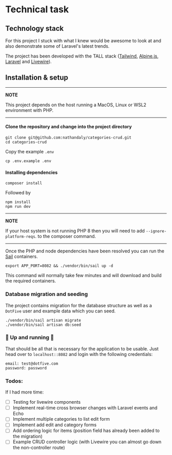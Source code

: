 # Technical task

## Technology stack

For this project I stuck with what I knew would be awesome to look at and also demonstrate some of Laravel's latest trends.

The project has been developed with the TALL stack ([Tailwind](https://tailwindcss.com/), [Alpine.js](https://github.com/alpinejs/alpine), [Laravel](https://laravel.com/docs/8.x) and [Livewire](https://laravel-livewire.com/)).

## Installation & setup

---
**NOTE**

This project depends on the host running a MacOS, Linux or WSL2 environment with PHP.

---

#### Clone the repository and change into the project directory
```
git clone git@github.com:nathandaly/categories-crud.git
cd categories-crud
```
Copy the example `.env`
```
cp .env.example .env
```
#### Installing dependencies
```
composer install
```
Followed by

```
npm install
npm run dev
```
---
**NOTE**

If your host system is not running PHP 8 then you will need to add `--ignore-platform-reqs`. to the composer command.

---

Once the PHP and node dependencies have been resolved you can run the [Sail](https://laravel.com/docs/8.x/sail#introduction) containers.

```
export APP_PORT=8082 && ./vendor/bin/sail up -d
```
This command will normally take few minutes and will download and build the required containers.

### Database migration and seeding
The project contains migration for the database structure as well as a `DotFive` user and example data which you can seed.
```
./vendor/bin/sail artisan migrate
./vendor/bin/sail artisan db:seed
```

### :tada: Up and running :tada:
That should be all that is necessary for the application to be usable.
Just head over to `localhost::8082` and login with the following credentials:
```
email: test@dotfive.com
password: password
```

### Todos:

If I had more time:
- [ ] Testing for livewire components
- [ ] Implement real-time cross browser changes with Laravel events and Echo
- [ ] Implement multiple categories to list edit form
- [ ] Implement add edit and category forms
- [ ] Add ordering logic for items (position field has already been added to the migration)
- [ ] Example CRUD controller logic (with Livewire you can almost go down the non-controller route)
